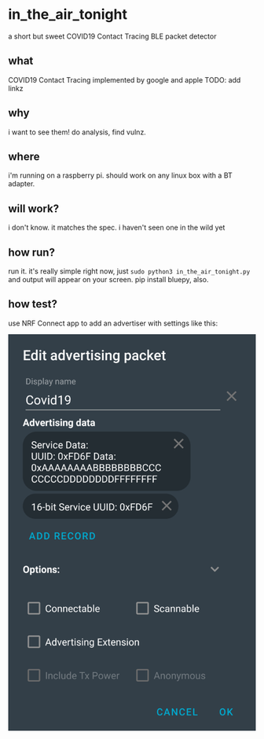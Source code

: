 # in_the_air_tonight
a short but sweet COVID19 Contact Tracing BLE packet detector
## what
COVID19 Contact Tracing implemented by google and apple TODO: add linkz
## why
i want to see them! do analysis, find vulnz.
## where
i'm running on a raspberry pi. should work on any linux box with a BT adapter.
## will work?
i don't know. it matches the spec. i haven't seen one in the wild yet
## how run?
run it. it's really simple right now, just 
`sudo python3 in_the_air_tonight.py`
and output will appear on your screen. pip install bluepy, also.
## how test?
use NRF Connect app to add an advertiser with settings like this:

![NRF Connect](img/nrf_connect_covid19.png)
